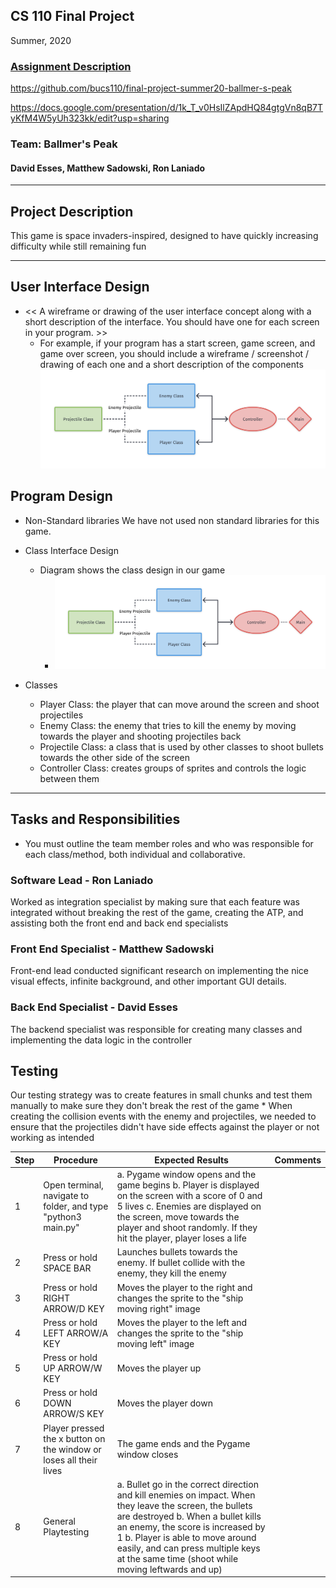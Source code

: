 ## CS 110 Final Project
Summer, 2020
### [Assignment Description](https://drive.google.com/open?id=1HLIk-539N9KiAAG1224NWpFyEl4RsPVBwtBZ9KbjicE)

https://github.com/bucs110/final-project-summer20-ballmer-s-peak

https://docs.google.com/presentation/d/1k_T_v0HsIlZApdHQ84gtgVn8qB7TyKfM4W5yUh323kk/edit?usp=sharing

### Team: Ballmer's Peak
#### David Esses, Matthew Sadowski, Ron Laniado

***

## Project Description
This game is space invaders-inspired, designed to have quickly increasing difficulty while still remaining fun

***    

## User Interface Design
* << A wireframe or drawing of the user interface concept along with a short description of the interface. You should have one for each screen in your program. >>
    * For example, if your program has a start screen, game screen, and game over screen, you should include a wireframe / screenshot / drawing of each one and a short description of the components
![class diagram](assets/class_diagram.png)

## Program Design
* Non-Standard libraries
   We have not used non standard libraries for this game.
* Class Interface Design
    * Diagram shows the class design in our game
        * ![class diagram](assets/class_diagram.png)
        
* Classes
    - Player Class: the player that can move around the screen and shoot projectiles
    - Enemy Class: the enemy that tries to kill the enemy by moving towards the player and shooting projectiles back
    - Projectile Class: a class that is used by other classes to shoot bullets towards the other side of the screen
    - Controller Class: creates groups of sprites and controls the logic between them

***

## Tasks and Responsibilities
* You must outline the team member roles and who was responsible for each class/method, both individual and collaborative.

### Software Lead - Ron Laniado

Worked as integration specialist by making sure that each feature was integrated without breaking the rest of the game, creating the ATP, and assisting both the front end and back end specialists

### Front End Specialist - Matthew Sadowski

Front-end lead conducted significant research on implementing the nice visual effects, infinite background, and other important GUI details. 


### Back End Specialist - David Esses

The backend specialist was responsible for creating many classes and implementing the data logic in the controller


## Testing
Our testing strategy was to create features in small chunks and test them manually to make sure they don't break the rest of the game
    * When creating the collision events with the enemy and projectiles, we needed to ensure that the projectiles didn't have side effects against the player or not working as intended

| Step | Procedure                                                          | Expected Results                                                                                                                                                                                                                                                                                                 | Comments |
|------|--------------------------------------------------------------------|------------------------------------------------------------------------------------------------------------------------------------------------------------------------------------------------------------------------------------------------------------------------------------------------------------------|----------|
| 1    | Open terminal, navigate to folder, and type "python3 main.py"      | a. Pygame window opens and the game begins b. Player is displayed on the screen with a score of 0 and 5 lives c. Enemies are displayed on the screen, move towards the player and shoot randomly. If they hit the player, player loses a life                                                                    |          |
| 2    | Press or hold SPACE BAR                                            | Launches bullets towards the enemy. If bullet collide with the enemy, they kill the enemy                                                                                                                                                                                                                        |          |
| 3    | Press or hold RIGHT ARROW/D KEY                                    | Moves the player to the right and changes the sprite to the "ship moving right" image                                                                                                                                                                                                                            |          |
| 4    | Press or hold LEFT ARROW/A KEY                                     | Moves the player to the left and changes the sprite to the "ship moving left" image                                                                                                                                                                                                                              |          |
| 5    | Press or hold UP ARROW/W KEY                                       | Moves the player up                                                                                                                                                                                                                                                                                              |          |
| 6    | Press or hold DOWN ARROW/S KEY                                     | Moves the player down                                                                                                                                                                                                                                                                                            |          |
| 7    | Player pressed the x button on the window or loses all their lives | The game ends and the Pygame window closes                                                                                                                                                                                                                                                                       |          |
| 8    | General Playtesting                                                | a. Bullet go in the correct direction and kill enemies on impact. When they leave the screen, the bullets are destroyed b. When a bullet kills an enemy, the score is increased by 1 b. Player is able to move around easily, and can press multiple keys at the same time (shoot while moving leftwards and up) |          |
